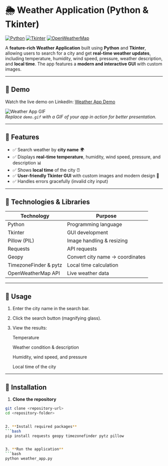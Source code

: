 # 🌦 Weather Application (Python & Tkinter)

[![Python](https://img.shields.io/badge/Python-3.11-blue?logo=python&logoColor=white)](https://www.python.org/) 
[![Tkinter](https://img.shields.io/badge/Tkinter-GUI-orange)](https://docs.python.org/3/library/tkinter.html) 
[![OpenWeatherMap](https://img.shields.io/badge/OpenWeatherMap-API-blueviolet)](https://openweathermap.org/api)

A **feature-rich Weather Application** built using **Python** and **Tkinter**, allowing users to search for a city and get **real-time weather updates**, including temperature, humidity, wind speed, pressure, weather description, and **local time**. The app features a **modern and interactive GUI** with custom images.

---

## 🔹 Demo

Watch the live demo on LinkedIn: [Weather App Demo](https://www.linkedin.com/posts/gayanigunasekara_python-tkinter-weatherapp-activity-7373390923268845568-42nx?utm_source=social_share_send&utm_medium=member_desktop_web&rcm=ACoAAEL6RiABQSW_ItwUdJrRczRXpnO7Cj36BKo)

![Weather App GIF](demo.gif)  
*Replace `demo.gif` with a GIF of your app in action for better presentation.*

---

## 🔹 Features

- ✅ Search weather by **city name** 🌍  
- ✅ Displays **real-time temperature**, humidity, wind speed, pressure, and description 📊  
- ✅ Shows **local time** of the city ⏰  
- ✅ **User-friendly Tkinter GUI** with custom images and modern design 🎨  
- ✅ Handles errors gracefully (invalid city input)

---

## 🔹 Technologies & Libraries

| Technology | Purpose |
|------------|---------|
| Python     | Programming language |
| Tkinter    | GUI development |
| Pillow (PIL) | Image handling & resizing |
| Requests   | API requests |
| Geopy      | Convert city name → coordinates |
| TimezoneFinder & pytz | Local time calculation |
| OpenWeatherMap API | Live weather data |

---

## 🔹 Usage

1. Enter the city name in the search bar.

2. Click the search button (magnifying glass).

3. View the results:

      Temperature

      Weather condition & description

      Humidity, wind speed, and pressure

      Local time of the city

---
## 🔹 Installation

1. **Clone the repository**
```bash
git clone <repository-url>
cd <repository-folder>


2. **Install required packages**
```bash
pip install requests geopy timezonefinder pytz pillow


3. **Run the application**
```bash
python weather_app.py


